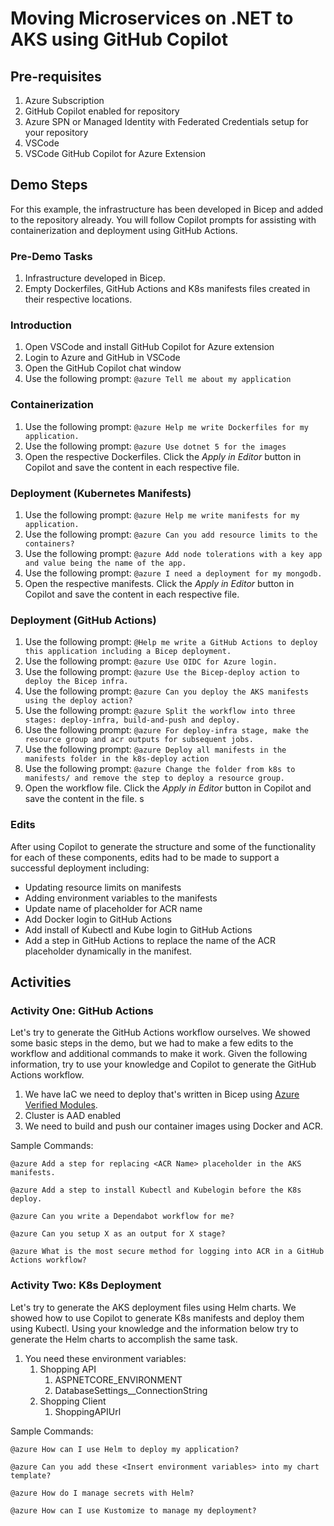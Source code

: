# Moving Microservices on .NET to AKS using GitHub Copilot

## Pre-requisites

1. Azure Subscription
2. GitHub Copilot enabled for repository
3. Azure SPN or Managed Identity with Federated Credentials setup for your repository
4. VSCode 
5. VSCode GitHub Copilot for Azure Extension

## Demo Steps

For this example, the infrastructure has been developed in Bicep and added to the repository already. You will follow Copilot prompts for assisting with containerization and deployment using GitHub Actions. 

### Pre-Demo Tasks
1. Infrastructure developed in Bicep.
2. Empty Dockerfiles, GitHub Actions and K8s manifests files created in their respective locations. 

### Introduction
1. Open VSCode and install GitHub Copilot for Azure extension
2. Login to Azure and GitHub in VSCode
3. Open the GitHub Copilot chat window
4. Use the following prompt: `@azure Tell me about my application`

### Containerization
1. Use the following prompt: `@azure Help me write Dockerfiles for my application.`
2. Use the following prompt: `@azure Use dotnet 5 for the images`
3. Open the respective Dockerfiles. Click the *Apply in Editor* button in Copilot and save the content in each respective file. 

### Deployment (Kubernetes Manifests)
1. Use the following prompt: `@azure Help me write manifests for my application.`
2. Use the following prompt: `@azure Can you add resource limits to the containers?`
3. Use the following prompt: `@azure Add node tolerations with a key app and value being the name of the app.`
4. Use the following prompt: `@azure I need a deployment for my mongodb.`
5. Open the respective manifests. Click the *Apply in Editor* button in Copilot and save the content in each respective file. 

### Deployment (GitHub Actions)
1. Use the following prompt: `@Help me write a GitHub Actions to deploy this application including a Bicep deployment.`
2. Use the following prompt: `@azure Use OIDC for Azure login.`
3. Use the following prompt: `@azure Use the Bicep-deploy action to deploy the Bicep infra.`
4. Use the following prompt: `@azure Can you deploy the AKS manifests using the deploy action?`
5. Use the following prompt: `@azure Split the workflow into three stages: deploy-infra, build-and-push and deploy.`
6. Use the following prompt: `@azure For deploy-infra stage, make the resource group and acr outputs for subsequent jobs.`
7. Use the following prompt: `@azure Deploy all manifests in the manifests folder in the k8s-deploy action`
8. Use the following prompt: `@azure Change the folder from k8s to manifests/ and remove the step to deploy a resource group.`
9.  Open the workflow file. Click the *Apply in Editor* button in Copilot and save the content in the file. s

### Edits

After using Copilot to generate the structure and some of the functionality for each of these components, edits had to be made to support a successful deployment including:
- Updating resource limits on manifests 
- Adding environment variables to the manifests 
- Update name of placeholder for ACR name 
- Add Docker login to GitHub Actions
- Add install of Kubectl and Kube login to GitHub Actions
- Add a step in GitHub Actions to replace the name of the ACR placeholder dynamically in the manifest. 

## Activities

### Activity One: GitHub Actions

Let's try to generate the GitHub Actions workflow ourselves. We showed some basic steps in the demo, but we had to make a few edits to the workflow and additional commands to make it work. Given the following information, try to use your knowledge and Copilot to generate the GitHub Actions workflow.

1. We have IaC we need to deploy that's written in Bicep using [Azure Verified Modules](https://aka.ms/avm). 
2. Cluster is AAD enabled
3. We need to build and push our container images using Docker and ACR. 

Sample Commands:

`@azure Add a step for replacing <ACR Name> placeholder in the AKS manifests.`

`@azure Add a step to install Kubectl and Kubelogin before the K8s deploy.`

`@azure Can you write a Dependabot workflow for me? `

`@azure Can you setup X as an output for X stage?`

`@azure What is the most secure method for logging into ACR in a GitHub Actions workflow?`

### Activity Two: K8s Deployment

Let's try to generate the AKS deployment files using Helm charts. We showed how to use Copilot to generate K8s manifests and deploy them using Kubectl. Using your knowledge and the information below try to generate the Helm charts to accomplish the same task. 

1. You need these environment variables:
   1. Shopping API
      1. ASPNETCORE_ENVIRONMENT
      2. DatabaseSettings__ConnectionString
   2. Shopping Client
      1. ShoppingAPIUrl

Sample Commands:

`@azure How can I use Helm to deploy my application?`

`@azure Can you add these <Insert environment variables> into my chart template?`

`@azure How do I manage secrets with Helm?`

`@azure How can I use Kustomize to manage my deployment?`
